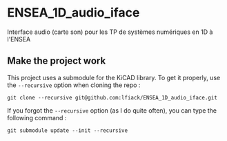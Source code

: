 # ENSEA_1D_audio_iface
Interface audio (carte son) pour les TP de systèmes numériques en 1D à l'ENSEA

## Make the project work
This project uses a submodule for the KiCAD library. To get it properly, use the `--recursive` option when cloning the repo :
```
git clone --recursive git@github.com:lfiack/ENSEA_1D_audio_iface.git
```

If you forgot the `--recursive` option (as I do quite often), you can type the following command :
```
git submodule update --init --recursive
```
